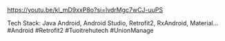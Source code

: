 https://youtu.be/kl_mD9xxP8o?si=lvdrMgc7wCJ-uuPS

Tech Stack: Java Android, Android Studio, Retrofit2, RxAndroid, Material...
#Android #Retrofit2 #Tuoitrehutech #UnionManage

